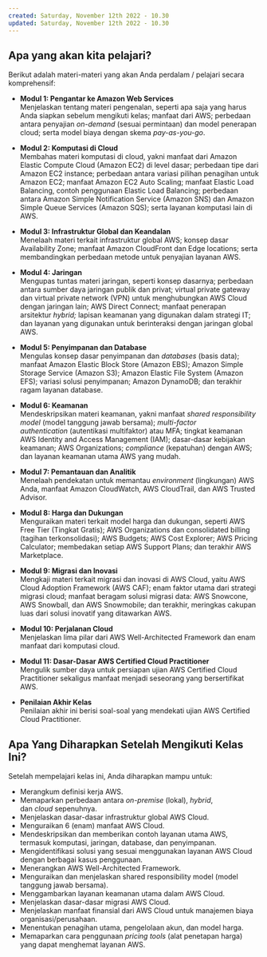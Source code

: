 ```yaml
---
created: Saturday, November 12th 2022 - 10.30
updated: Saturday, November 12th 2022 - 10.30
---
```

## Apa yang akan kita pelajari?
Berikut adalah materi-materi yang akan Anda perdalam / pelajari secara komprehensif:

-   **Modul 1: Pengantar ke Amazon Web Services**  
    Menjelaskan tentang materi pengenalan, seperti apa saja yang harus Anda siapkan sebelum mengikuti kelas; manfaat dari AWS; perbedaan antara penyajian _on-demand_ (sesuai permintaan) dan model penerapan cloud; serta model biaya dengan skema _pay-as-you-go_.  
      
-   **Modul 2: Komputasi di Cloud**   
    Membahas materi komputasi di cloud, yakni manfaat dari Amazon Elastic Compute Cloud (Amazon EC2) di level dasar; perbedaan tipe dari Amazon EC2 instance; perbedaan antara variasi pilihan penagihan untuk Amazon EC2; manfaat Amazon EC2 Auto Scaling; manfaat Elastic Load Balancing, contoh penggunaan Elastic Load Balancing; perbedaan antara Amazon Simple Notification Service (Amazon SNS) dan Amazon Simple Queue Services (Amazon SQS); serta layanan komputasi lain di AWS.  
      
-   **Modul 3: Infrastruktur Global dan Keandalan**  
    Menelaah materi terkait infrastruktur global AWS; konsep dasar Availability Zone; manfaat Amazon CloudFront dan Edge locations; serta membandingkan perbedaan metode untuk penyajian layanan AWS.  
      
-   **Modul 4: Jaringan**  
    Mengupas tuntas materi jaringan, seperti konsep dasarnya; perbedaan antara sumber daya jaringan publik dan privat; virtual private gateway dan virtual private network (VPN) untuk menghubungkan AWS Cloud dengan jaringan lain; AWS Direct Connect; manfaat penerapan arsitektur _hybrid;_ lapisan keamanan yang digunakan dalam strategi IT; dan layanan yang digunakan untuk berinteraksi dengan jaringan global AWS.  
      
-   **Modul 5: Penyimpanan dan Database**  
    Mengulas konsep dasar penyimpanan dan _databases_ (basis data); manfaat Amazon Elastic Block Store (Amazon EBS); Amazon Simple Storage Service (Amazon S3); Amazon Elastic File System (Amazon EFS); variasi solusi penyimpanan; Amazon DynamoDB; dan terakhir ragam layanan database.  
      
-   **Modul 6: Keamanan**  
    Mendeskripsikan materi keamanan, yakni manfaat _shared responsibility model_ (model tanggung jawab bersama); _multi-factor authentication_ (autentikasi multifaktor) atau MFA; tingkat keamanan AWS Identity and Access Management (IAM); dasar-dasar kebijakan keamanan; AWS Organizations; _compliance_ (kepatuhan) dengan AWS; dan layanan keamanan utama AWS yang mudah.  
      
-   **Modul 7: Pemantauan dan Analitik**  
    Menelaah pendekatan untuk memantau _environment_ (lingkungan) AWS Anda, manfaat Amazon CloudWatch, AWS CloudTrail, dan AWS Trusted Advisor.  
      
-   **Modul 8: Harga dan Dukungan**  
    Menguraikan materi terkait model harga dan dukungan, seperti AWS Free Tier (Tingkat Gratis); AWS Organizations dan consolidated billing (tagihan terkonsolidasi); AWS Budgets; AWS Cost Explorer; AWS Pricing Calculator; membedakan setiap AWS Support Plans; dan terakhir AWS Marketplace.  
      
-   **Modul 9: Migrasi dan Inovasi**  
    Mengkaji materi terkait migrasi dan inovasi di AWS Cloud, yaitu AWS Cloud Adoption Framework (AWS CAF); enam faktor utama dari strategi migrasi cloud; manfaat beragam solusi migrasi data: AWS Snowcone, AWS Snowball, dan AWS Snowmobile; dan terakhir, meringkas cakupan luas dari solusi inovatif yang ditawarkan AWS.  
      
-   **Modul 10: Perjalanan Cloud**  
    Menjelaskan lima pilar dari AWS Well-Architected Framework dan enam manfaat dari komputasi cloud.  
      
-   **Modul 11: Dasar-Dasar AWS Certified Cloud Practitioner**  
    Mengulik sumber daya untuk persiapan ujian AWS Certified Cloud Practitioner sekaligus manfaat menjadi seseorang yang bersertifikat AWS.  
      
-   **Penilaian Akhir Kelas**  
    Penilaian akhir ini berisi soal-soal yang mendekati ujian AWS Certified Cloud Practitioner.

## Apa Yang Diharapkan Setelah Mengikuti Kelas Ini?
Setelah mempelajari kelas ini, Anda diharapkan mampu untuk:

-   Merangkum definisi kerja AWS.
-   Memaparkan perbedaan antara _on-premise_ (lokal), _hybrid_, dan _cloud_ sepenuhnya.
-   Menjelaskan dasar-dasar infrastruktur global AWS Cloud.
-   Menguraikan 6 (enam) manfaat AWS Cloud.
-   Mendeskripsikan dan memberikan contoh layanan utama AWS, termasuk komputasi, jaringan, database, dan penyimpanan.
-   Mengidentifikasi solusi yang sesuai menggunakan layanan AWS Cloud dengan berbagai kasus penggunaan.
-   Menerangkan AWS Well-Architected Framework.
-   Menguraikan dan menjelaskan shared responsibility model (model tanggung jawab bersama).
-   Menggambarkan layanan keamanan utama dalam AWS Cloud.
-   Menjelaskan dasar-dasar migrasi AWS Cloud.
-   Menjelaskan manfaat finansial dari AWS Cloud untuk manajemen biaya organisasi/perusahaan.
-   Menentukan penagihan utama, pengelolaan akun, dan model harga.
-   Memaparkan cara penggunaan _pricing tools_ (alat penetapan harga) yang dapat menghemat layanan AWS.